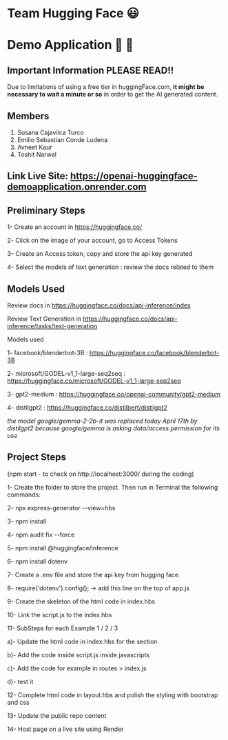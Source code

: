 # Team Hugging Face 😃

# Demo Application 📖 📖

## Important  Information PLEASE READ!!

Due to limitations of using a free tier in huggingFace.com, **it might be necessary to wait a minute or so** in order to get the AI generated content. 

## Members

1. Susana Cajavilca Turco
2. Emilio Sebastian Conde Ludena
3. Avneet Kaur
4. Toshit Narwal

## Link Live Site:   https://openai-huggingface-demoapplication.onrender.com


## Preliminary Steps

1- Create an account in https://huggingface.co/

2- Click on the image of your account, go to Access Tokens

3- Create an Access token, copy and store the api key generated

4- Select the models of text generation : review the docs related to them


## Models Used

Review docs in   https://huggingface.co/docs/api-inference/index

Review Text Generation in  https://huggingface.co/docs/api-inference/tasks/text-generation

Models used

1- facebook/blenderbot-3B              :   https://huggingface.co/facebook/blenderbot-3B

2- microsoft/GODEL-v1_1-large-seq2seq  :   https://huggingface.co/microsoft/GODEL-v1_1-large-seq2seq

3- gpt2-medium                         :   https://huggingface.co/openai-community/gpt2-medium

4- distilgpt2                          :   https://huggingface.co/distilbert/distilgpt2

*the model google/gemma-2-2b-it was replaced today April 17th by distilgpt2 because google/gemma is asking data/access permission for its use*


## Project Steps

(npm start   - to check on http://localhost:3000/ during the coding)

1- Create the folder to store the project. Then run in Terminal the following commands:

2- npx express-generator --view=hbs

3- npm install

4- npm audit fix --force

5- npm install @huggingface/inference

6- npm install dotenv

7- Create a .env file and store the api key from hugging face

8- require('dotenv').config();  -> add this line on the top of app.js

9- Create the skeleton of the html code in index.hbs

10- Link the script.js to the index.hbs

11- SubSteps for each Example 1 / 2 / 3

 a)- Update the html code in index.hbs  for the section

 b)- Add the code inside script.js inside javascripts

 c)- Add the code for example  in routes > index.js

 d)- test it

 12- Complete html code in layout.hbs and polish the styling with bootstrap and css

 13- Update the public repo content

 14- Host page on a live site using Render
